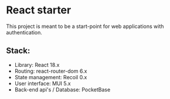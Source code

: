 # React starter
This project is meant to be a start-point for web applications with authentication.

## Stack:
- Library: React 18.x
- Routing: react-router-dom 6.x
- State management: Recoil 0.x
- User interface: MUI 5.x
- Back-end api's / Database: PocketBase
